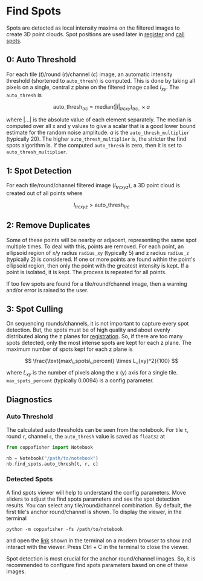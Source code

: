 
# Find Spots

Spots are detected as local intensity maxima on the filtered images to create 3D point clouds. Spot positions are used
later in [register](register.md) and [call spots](call_spots.md).

## 0: Auto Threshold

For each tile ($t$)/round ($r$)/channel ($c$) image, an automatic intensity threshold (shortened to `auto_thresh`) is
computed. This is done by taking all pixels on a single, central z plane on the filtered image called $I_{xy}$. The
`auto_thresh` is

$$
\text{auto\_thresh}_{trc} = \text{median}(|I|_{trcxy})_{trc..} \times a
$$

where $|...|$ is the absolute value of each element separately. The median is computed over all x and y values to give a
scalar that is a good lower bound estimate for the random noise amplitude. $a$ is the `auto_thresh_multiplier`
(typically $20$). The higher `auto_thresh_multiplier` is, the stricter the find spots algorithm is. If the computed
`auto_thresh` is zero, then it is set to `auto_thresh_multiplier`.

## 1: Spot Detection

For each tile/round/channel filtered image ($I_{trcxyz}$), a 3D point cloud is created out of all points where

$$
I_{trcxyz} > \text{auto\_thresh}_{trc}
$$

## 2: Remove Duplicates

Some of these points will be nearby or adjacent, representing the same spot multiple times. To deal with this, points
are removed. For each point, an ellipsoid region of x/y radius `radius_xy` (typically $5$) and z radius `radius_z`
(typically $2$) is considered. If one or more points are found within the point's ellipsoid region, then only the point
with the greatest intensity is kept. If a point is isolated, it is kept. The process is repeated for all points.

If too few spots are found for a tile/round/channel image, then a warning and/or error is raised to the user.

## 3: Spot Culling

On sequencing rounds/channels, it is not important to capture every spot detection. But, the spots must be of high
quality and about evenly distributed along the z planes for [registration](register.md). So, if there are too many spots
detected, only the most intense spots are kept for each z plane. The maximum number of spots kept for each z plane is

$$
\frac{\text{max\_spots\_percent} \times L_{xy}^2}{100}
$$

where $L_{xy}$ is the number of pixels along the x (y) axis for a single tile. `max_spots_percent` (typically $0.0094$)
is a config parameter.

## Diagnostics

### Auto Threshold

The calculated auto thresholds can be seen from the notebook. For tile `t`, round `r`, channel `c`, the `auto_thresh`
value is saved as `float32` at

```py
from coppafisher import Notebook

nb = Notebook("/path/to/notebook")
nb.find_spots.auto_thresh[t, r, c]
```

### Detected Spots

A find spots viewer will help to understand the config parameters. Move sliders to adjust the find spots parameters and
see the spot detection results. You can select any tile/round/channel combination. By default, the first tile's anchor
round/channel is shown. To display the viewer, in the terminal

```terminal
python -m coppafisher -fs /path/to/notebook
```

and open the [link](http://127.0.0.1:8050/) shown in the terminal on a modern browser to show and interact with the
viewer. Press Ctrl + C in the terminal to close the viewer.

Spot detection is most crucial for the anchor round/channel images. So, it is recommended to configure find spots
parameters based on one of these images.
